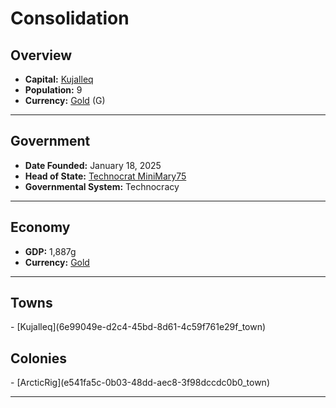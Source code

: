 <!--UNDEDITED FILE, remove this entire line if this file has been edited!-->
# <!--NAME-->Consolidation<!--NAME-->

## Overview

- **Capital:** <!--CAPITAL_LINK-->[Kujalleq](6e99049e-d2c4-45bd-8d61-4c59f761e29f_town)<!--CAPITAL_LINK-->
- **Population:** <!--POPULATION-->9<!--POPULATION-->
- **Currency:** <!--CURRENCY_LINK-->[Gold](Gold_currency)<!--CURRENCY_LINK--> (<!--CURRENCY_ABV-->G<!--CURRENCY_ABV-->)

---

## Government

- **Date Founded:** <!--FOUNDED-->January 18, 2025<!--FOUNDED-->
- **Head of State:** <!--LEADER_TITLE_LINK-->[Technocrat MiniMary75](MiniMary75_user)<!--LEADER_TITLE_LINK-->
- **Governmental System:** <!--GOVERNMENT-->Technocracy<!--GOVERNMENT-->

---

## Economy

- **GDP:** <!--GDP-->1,887g<!--GDP-->
- **Currency:** <!--CURRENCY_LINK-->[Gold](Gold_currency)<!--CURRENCY_LINK-->

---

## Towns

<!--TOWNS-->- [Kujalleq](6e99049e-d2c4-45bd-8d61-4c59f761e29f_town)<!--TOWNS-->

## Colonies

<!--COLONIES-->- [ArcticRig](e541fa5c-0b03-48dd-aec8-3f98dccdc0b0_town)<!--COLONIES-->

---